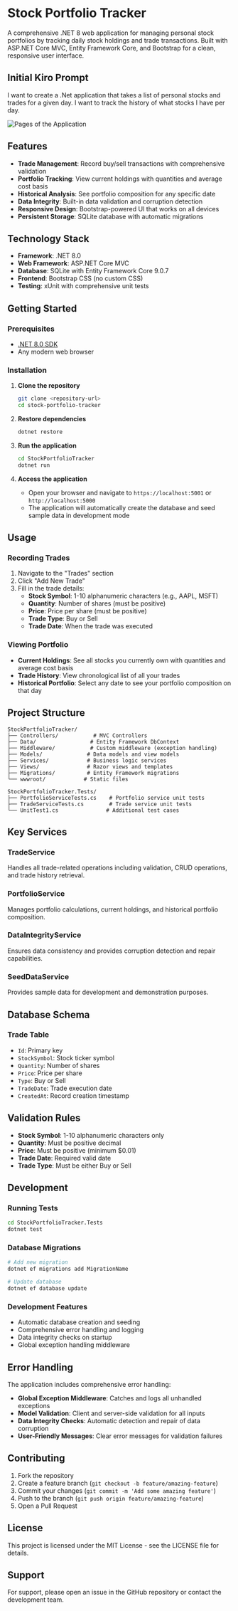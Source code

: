 # Stock Portfolio Tracker

A comprehensive .NET 8 web application for managing personal stock portfolios by tracking daily stock holdings and trade transactions. Built with ASP.NET Core MVC, Entity Framework Core, and Bootstrap for a clean, responsive user interface.

## Initial Kiro Prompt
I want to create a .Net application that takes a list of personal stocks and trades for a given day. I want to track the history of what stocks I have per day.

![Pages of the Application](Documentation/pages.png "Pages of the Application")

## Features

- **Trade Management**: Record buy/sell transactions with comprehensive validation
- **Portfolio Tracking**: View current holdings with quantities and average cost basis
- **Historical Analysis**: See portfolio composition for any specific date
- **Data Integrity**: Built-in data validation and corruption detection
- **Responsive Design**: Bootstrap-powered UI that works on all devices
- **Persistent Storage**: SQLite database with automatic migrations

## Technology Stack

- **Framework**: .NET 8.0
- **Web Framework**: ASP.NET Core MVC
- **Database**: SQLite with Entity Framework Core 9.0.7
- **Frontend**: Bootstrap CSS (no custom CSS)
- **Testing**: xUnit with comprehensive unit tests

## Getting Started

### Prerequisites

- [.NET 8.0 SDK](https://dotnet.microsoft.com/download/dotnet/8.0)
- Any modern web browser

### Installation

1. **Clone the repository**
   ```bash
   git clone <repository-url>
   cd stock-portfolio-tracker
   ```

2. **Restore dependencies**
   ```bash
   dotnet restore
   ```

3. **Run the application**
   ```bash
   cd StockPortfolioTracker
   dotnet run
   ```

4. **Access the application**
   - Open your browser and navigate to `https://localhost:5001` or `http://localhost:5000`
   - The application will automatically create the database and seed sample data in development mode

## Usage

### Recording Trades

1. Navigate to the "Trades" section
2. Click "Add New Trade"
3. Fill in the trade details:
   - **Stock Symbol**: 1-10 alphanumeric characters (e.g., AAPL, MSFT)
   - **Quantity**: Number of shares (must be positive)
   - **Price**: Price per share (must be positive)
   - **Trade Type**: Buy or Sell
   - **Trade Date**: When the trade was executed

### Viewing Portfolio

- **Current Holdings**: See all stocks you currently own with quantities and average cost basis
- **Trade History**: View chronological list of all your trades
- **Historical Portfolio**: Select any date to see your portfolio composition on that day

## Project Structure

```
StockPortfolioTracker/
├── Controllers/           # MVC Controllers
├── Data/                 # Entity Framework DbContext
├── Middleware/           # Custom middleware (exception handling)
├── Models/              # Data models and view models
├── Services/            # Business logic services
├── Views/               # Razor views and templates
├── Migrations/          # Entity Framework migrations
└── wwwroot/            # Static files

StockPortfolioTracker.Tests/
├── PortfolioServiceTests.cs    # Portfolio service unit tests
├── TradeServiceTests.cs        # Trade service unit tests
└── UnitTest1.cs               # Additional test cases
```

## Key Services

### TradeService
Handles all trade-related operations including validation, CRUD operations, and trade history retrieval.

### PortfolioService
Manages portfolio calculations, current holdings, and historical portfolio composition.

### DataIntegrityService
Ensures data consistency and provides corruption detection and repair capabilities.

### SeedDataService
Provides sample data for development and demonstration purposes.

## Database Schema

### Trade Table
- `Id`: Primary key
- `StockSymbol`: Stock ticker symbol
- `Quantity`: Number of shares
- `Price`: Price per share
- `Type`: Buy or Sell
- `TradeDate`: Trade execution date
- `CreatedAt`: Record creation timestamp

## Validation Rules

- **Stock Symbol**: 1-10 alphanumeric characters only
- **Quantity**: Must be positive decimal
- **Price**: Must be positive (minimum $0.01)
- **Trade Date**: Required valid date
- **Trade Type**: Must be either Buy or Sell

## Development

### Running Tests

```bash
cd StockPortfolioTracker.Tests
dotnet test
```

### Database Migrations

```bash
# Add new migration
dotnet ef migrations add MigrationName

# Update database
dotnet ef database update
```

### Development Features

- Automatic database creation and seeding
- Comprehensive error handling and logging
- Data integrity checks on startup
- Global exception handling middleware

## Error Handling

The application includes comprehensive error handling:

- **Global Exception Middleware**: Catches and logs all unhandled exceptions
- **Model Validation**: Client and server-side validation for all inputs
- **Data Integrity Checks**: Automatic detection and repair of data corruption
- **User-Friendly Messages**: Clear error messages for validation failures

## Contributing

1. Fork the repository
2. Create a feature branch (`git checkout -b feature/amazing-feature`)
3. Commit your changes (`git commit -m 'Add some amazing feature'`)
4. Push to the branch (`git push origin feature/amazing-feature`)
5. Open a Pull Request

## License

This project is licensed under the MIT License - see the LICENSE file for details.

## Support

For support, please open an issue in the GitHub repository or contact the development team.
